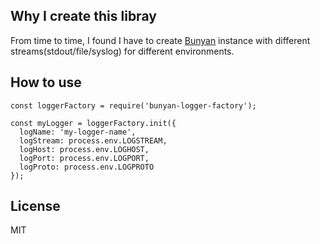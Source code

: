 
## Why I create this libray

From time to time, I found I have to create [Bunyan](https://www.npmjs.com/package/bunyan) instance with different streams(stdout/file/syslog) for different environments.


## How to use

```
const loggerFactory = require('bunyan-logger-factory');

const myLogger = loggerFactory.init({
  logName: 'my-logger-name',
  logStream: process.env.LOGSTREAM,
  logHost: process.env.LOGHOST,
  logPort: process.env.LOGPORT,
  logProto: process.env.LOGPROTO
});
```


## License

MIT
